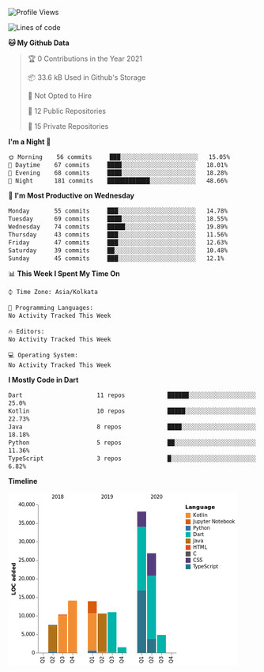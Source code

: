 <!--START_SECTION:waka-->
![Profile Views](http://img.shields.io/badge/Profile%20Views-5-blue)

![Lines of code](https://img.shields.io/badge/From%20Hello%20World%20I%27ve%20Written-138551%20lines%20of%20code-blue)

**🐱 My Github Data** 

> 🏆 0 Contributions in the Year 2021
 > 
> 📦 33.6 kB Used in Github's Storage 
 > 
> 🚫 Not Opted to Hire
 > 
> 📜 12 Public Repositories 
 > 
> 🔑 15 Private Repositories  
 > 
**I'm a Night 🦉** 

```text
🌞 Morning    56 commits     ███░░░░░░░░░░░░░░░░░░░░░░   15.05% 
🌆 Daytime    67 commits     ████░░░░░░░░░░░░░░░░░░░░░   18.01% 
🌃 Evening    68 commits     ████░░░░░░░░░░░░░░░░░░░░░   18.28% 
🌙 Night      181 commits    ████████████░░░░░░░░░░░░░   48.66%

```
📅 **I'm Most Productive on Wednesday** 

```text
Monday       55 commits     ███░░░░░░░░░░░░░░░░░░░░░░   14.78% 
Tuesday      69 commits     ████░░░░░░░░░░░░░░░░░░░░░   18.55% 
Wednesday    74 commits     █████░░░░░░░░░░░░░░░░░░░░   19.89% 
Thursday     43 commits     ███░░░░░░░░░░░░░░░░░░░░░░   11.56% 
Friday       47 commits     ███░░░░░░░░░░░░░░░░░░░░░░   12.63% 
Saturday     39 commits     ██░░░░░░░░░░░░░░░░░░░░░░░   10.48% 
Sunday       45 commits     ███░░░░░░░░░░░░░░░░░░░░░░   12.1%

```


📊 **This Week I Spent My Time On** 

```text
⌚︎ Time Zone: Asia/Kolkata

💬 Programming Languages: 
No Activity Tracked This Week

🔥 Editors: 
No Activity Tracked This Week

💻 Operating System: 
No Activity Tracked This Week

```

**I Mostly Code in Dart** 

```text
Dart                     11 repos            ██████░░░░░░░░░░░░░░░░░░░   25.0% 
Kotlin                   10 repos            █████░░░░░░░░░░░░░░░░░░░░   22.73% 
Java                     8 repos             ████░░░░░░░░░░░░░░░░░░░░░   18.18% 
Python                   5 repos             ██░░░░░░░░░░░░░░░░░░░░░░░   11.36% 
TypeScript               3 repos             █░░░░░░░░░░░░░░░░░░░░░░░░   6.82%

```


**Timeline**

![Chart not found](https://raw.githubusercontent.com/prabhatdev/prabhatdev/master/charts/bar_graph.png) 


<!--END_SECTION:waka-->

